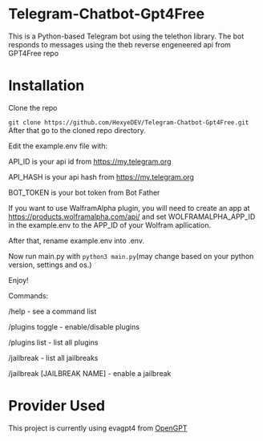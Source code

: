 # Telegram-Chatbot-Gpt4Free
This is a Python-based Telegram bot using the telethon library. The bot responds to messages using the theb reverse engeneered api from GPT4Free repo

# Installation
Clone the repo

```git clone https://github.com/HexyeDEV/Telegram-Chatbot-Gpt4Free.git```
After that go to the cloned repo directory.

Edit the example.env file with:

API_ID is your api id from https://my.telegram.org

API_HASH is your api hash from https://my.telegram.org

BOT_TOKEN is your bot token from Bot Father

If you want to use WalframAlpha plugin, you will need to create an app at https://products.wolframalpha.com/api/ and set WOLFRAMALPHA_APP_ID in the example.env to the APP_ID of your Wolfram apllication.

After that, rename example.env into .env.

Now run main.py with ```python3 main.py```(may change based on your python version, settings and os.)

Enjoy!

Commands:

/help - see a command list

/plugins toggle - enable/disable plugins

/plugins list - list all plugins

/jailbreak - list all jailbreaks

/jailbreak [JAILBREAK NAME] - enable a jailbreak

# Provider Used

This project is currently using evagpt4 from [OpenGPT](https://github.com/uesleibros/OpenGPT)
